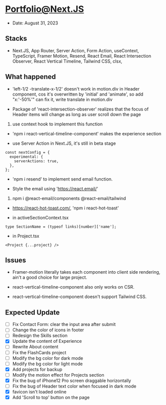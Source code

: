 # Portfolio@Next.JS

- Date: August 31, 2023

## Stacks

- Next.JS, App Router, Server Action, Form Action, useContext, TypeScript, Framer Motion, Resend, React Email, React Intersection Observer, React Vertical Timeline, Tailwind CSS, clsx,

## What happened

- 'left-1/2 -translate-x-1/2' doesn't work in motion.div in Header component, cos it's overwritten by 'initial' and 'animate', so add "x:'-50%'" can fix it, write translate in motion.div

- Package of 'react-intersection-observer' realizes that the focus of Header items will change as long as user scroll down the page

1. use context hook to implement this function

- 'npm i react-vertical-timeline-component' makes the experience section

- use Server Action in Next.JS, it's still in beta stage

```
const nextConfig = {
  experimental: {
    serverActions: true,
  },
};
```

- 'npm i resend' to implement send email function.

- Style the email using 'https://react.email/'

1. npm i @react-email/components @react-email/tailwind

- https://react-hot-toast.com/, 'npm i react-hot-toast'

- in activeSectionContext.tsx

```
type SectionName = (typeof links)[number]['name'];
```

- in Project.tsx

```
<Project {...project} />
```

## Issues

- Framer-motion literally takes each component into client side rendering, ain't a good choice for large project.

- react-vertical-timeline-component also only works on CSR.

- react-vertical-timeline-component doesn't support Tailwind CSS.

## Expected Update

- [ ] Fix Contact Form: clear the input area after submit
- [ ] Change the color of icons in footer
- [ ] Redesign the Skills section
- [x] Update the content of Experience
- [ ] Rewrite About content
- [ ] Fix the FlashCards project
- [ ] Modify the bg color for dark mode
- [ ] Modify the bg color for light mode
- [x] Add projects for backup
- [ ] Modify the motion effect for Projects section
- [x] Fix the bug of iPhone12 Pro screen draggable horizontally
- [ ] Fix the bug of Header text color when focused in dark mode
- [x] favicon isn't loaded online
- [x] Add 'Scroll to top' button on the page
